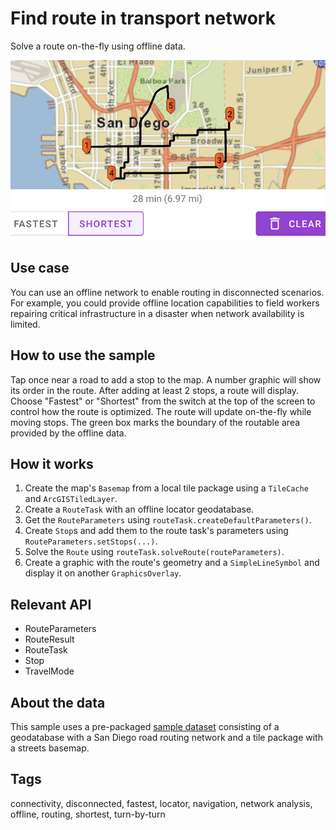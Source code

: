 # Find route in transport network

Solve a route on-the-fly using offline data.

![Image of find route in transport network](find-route-in-transport-network.png)

## Use case

You can use an offline network to enable routing in disconnected scenarios. For example, you could provide offline location capabilities to field workers repairing critical infrastructure in a disaster when network availability is limited.

## How to use the sample

Tap once near a road to add a stop to the map. A number graphic will show its order in the route. After adding at least 2 stops, a route will display. Choose "Fastest" or "Shortest" from the switch at the top of the screen to control how the route is optimized. The route will update on-the-fly while moving stops. The green box marks the boundary of the routable area provided by the offline data.

## How it works

1. Create the map's `Basemap` from a local tile package using a `TileCache` and `ArcGISTiledLayer`.
2. Create a `RouteTask` with an offline locator geodatabase.
3. Get the `RouteParameters` using `routeTask.createDefaultParameters()`.
4. Create `Stop`s and add them to the route task's parameters using `RouteParameters.setStops(...)`.
5. Solve the `Route` using `routeTask.solveRoute(routeParameters)`.
6. Create a graphic with the route's geometry and a `SimpleLineSymbol` and display it on another `GraphicsOverlay`.

## Relevant API

* RouteParameters
* RouteResult
* RouteTask
* Stop
* TravelMode

## About the data

This sample uses a pre-packaged [sample dataset](https://arcgisruntime.maps.arcgis.com/home/item.html?id=df193653ed39449195af0c9725701dca) consisting of a geodatabase with a San Diego road routing network and a tile package with a streets basemap.

## Tags

connectivity, disconnected, fastest, locator, navigation, network analysis, offline, routing, shortest, turn-by-turn
